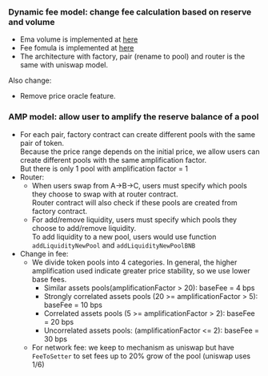 ### Dynamic fee model: change fee calculation based on reserve and volume
- Ema volume is implemented at [here](contracts/VolumeTrendRecorder.sol)
- Fee fomula is implemented at [here](contracts/libraries/FeeFomula.sol)
- The architecture with factory, pair (rename to pool) and router is the same with uniswap model.

Also change:
- Remove price oracle feature.
### AMP model: allow user to amplify the reserve balance of a pool
- For each pair, factory contract can create different pools with the same pair of token.   
Because the price range depends on the initial price, we allow users can create different pools with the same amplification factor.   
But there is only 1 pool with amplification factor = 1
- Router:
    - When users swap from A->B->C, users must specify which pools they choose to swap with at router contract.   
Router contract will also check if these pools are created from factory contract.
    - For add/remove liquidity, users must specify which pools they choose to add/remove liquidity.   
To add liquidity to a new pool, users would use function `addLiquidityNewPool` and `addLiquidityNewPoolBNB`  
- Change in fee:
  - We divide token pools into 4 categories. In general, the higher amplification used indicate greater price stability, so we use lower base fees.
    - Similar assets pools(amplificationFactor > 20): baseFee = 4 bps
    - Strongly correlated assets pools (20 >= amplificationFactor > 5): baseFee = 10 bps
    - Correlated assets pools (5 >= amplificationFactor > 2): baseFee = 20 bps
    - Uncorrelated assets pools: (amplificationFactor <= 2): baseFee = 30 bps
  - For network fee: we keep to mechanism as uniswap but have `FeeToSetter` to set fees up to 20% grow of the pool (uniswap uses 1/6)